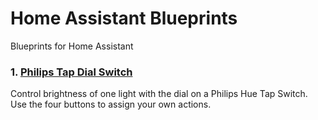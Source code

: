 # Home Assistant Blueprints

Blueprints for Home Assistant

### 1. [Philips Tap Dial Switch](https://github.com/nnmalex/ha-blueprints/blob/main/philips_tap_dial_switch.yaml)
Control brightness of one light with the dial on a Philips Hue Tap Switch. Use the four buttons to assign your own actions.
